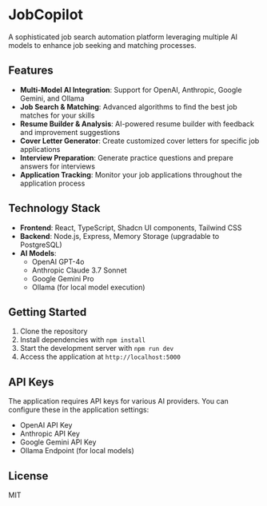 # JobCopilot

A sophisticated job search automation platform leveraging multiple AI models to enhance job seeking and matching processes.

## Features

- **Multi-Model AI Integration**: Support for OpenAI, Anthropic, Google Gemini, and Ollama
- **Job Search & Matching**: Advanced algorithms to find the best job matches for your skills
- **Resume Builder & Analysis**: AI-powered resume builder with feedback and improvement suggestions
- **Cover Letter Generator**: Create customized cover letters for specific job applications
- **Interview Preparation**: Generate practice questions and prepare answers for interviews
- **Application Tracking**: Monitor your job applications throughout the application process

## Technology Stack

- **Frontend**: React, TypeScript, Shadcn UI components, Tailwind CSS
- **Backend**: Node.js, Express, Memory Storage (upgradable to PostgreSQL)
- **AI Models**: 
  - OpenAI GPT-4o
  - Anthropic Claude 3.7 Sonnet
  - Google Gemini Pro
  - Ollama (for local model execution)

## Getting Started

1. Clone the repository
2. Install dependencies with `npm install`
3. Start the development server with `npm run dev`
4. Access the application at `http://localhost:5000`

## API Keys

The application requires API keys for various AI providers. You can configure these in the application settings:

- OpenAI API Key
- Anthropic API Key
- Google Gemini API Key
- Ollama Endpoint (for local models)

## License

MIT